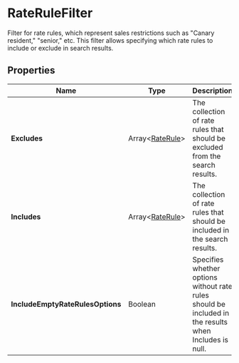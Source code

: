 # RateRuleFilter

Filter for rate rules, which represent sales restrictions such as "Canary resident," "senior," etc.
This filter allows specifying which rate rules to include or exclude in search results.

## Properties

| Name | Type | Description |
|------|------|-------------|
| **Excludes** | Array&lt;[RateRule](/docs/apis/for-sellers/connectors-pull-developers-api/API_Reference/raterule)&gt; | The collection of rate rules that should be excluded from the search results. |
| **Includes** | Array&lt;[RateRule](/docs/apis/for-sellers/connectors-pull-developers-api/API_Reference/raterule)&gt; | The collection of rate rules that should be included in the search results. |
| **IncludeEmptyRateRulesOptions** | Boolean | Specifies whether options without rate rules should be included in the results when Includes is null. |
